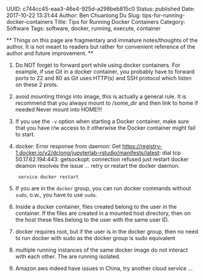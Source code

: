 UUID: c744cc45-eaa3-46e4-925d-a298beb815c0
Status: published
Date: 2017-10-22 13:31:44
Author: Ben Chuanlong Du
Slug: tips-for-running-docker-containers
Title: Tips for Running Docker Containers
Category: Software
Tags: software, docker, running, execute, container

**
Things on this page are
fragmentary and immature notes/thoughts of the author.
It is not meant to readers
but rather for convenient reference of the author and future improvement.
**


1. Do NOT forget to forward port while using docker containers. 
For example, if use Git in a docker container,
you probably have to forward ports to 22 and 80 as Git uses HTTP(s) and SSH protocol which listen on these 2 prots.

1. avoid mounting things into image, this is actually a general rule.
It is recommend that you always mount to /some_dir and then link to home if needed
Never mount into HOME!!!

3. If you use the `-v` option when starting a Docker container, 
make sure that you have r/w access to it otherwise the Docker container might fail to start.

6. docker: Error response from daemon: Get https://registry-1.docker.io/v2/dclong/jupyterlab-rstudio/manifests/latest: dial tcp 50.17.62.194:443: getsockopt: connection refused just restart docker deamon resolves the issue ...
retry or restart the docker daemon.

        service docker restart

6. If you are in the `docker` group, 
you can run docker commands without `sudo`,
o.w., you have to use `sudo`.

2. Inside a docker container, 
files created belong to the user in the container. 
If the files are created in a mounted host directory,
then on the host these files belong to the user with the same user ID.

3. docker requires root, but if the user is in the docker group, 
then no need to run docker with sudo 
as the docker group is sudo equivalent

1. multiple running instances of the same docker image do not interact with each other. 
The are running isolated.

2. Amazon aws indeed have issues in China, try another cloud service ...

